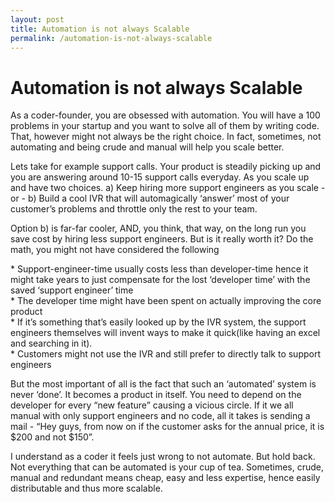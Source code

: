 ```yaml
---
layout: post
title: Automation is not always Scalable
permalink: /automation-is-not-always-scalable
---
```


Automation is not always Scalable
=================================

As a coder-founder, you are obsessed with automation. You will have a
100 problems in your startup and you want to solve all of them by
writing code. That, however might not always be the right choice. In
fact, sometimes, not automating and being crude and manual will help you
scale better.

Lets take for example support calls. Your product is steadily picking up
and you are answering around 10-15 support calls everyday. As you scale
up and have two choices. a) Keep hiring more support engineers as you
scale - or - b) Build a cool IVR that will automagically ‘answer’ most
of your customer’s problems and throttle only the rest to your team.

Option b) is far-far cooler, AND, you think, that way, on the long run
you save cost by hiring less support engineers. But is it really worth
it? Do the math, you might not have considered the following

\* Support-engineer-time usually costs less than developer-time hence it
might take years to just compensate for the lost ‘developer time’ with
the saved ‘support engineer’ time  
\* The developer time might have been spent on actually improving the
core product  
\* If it’s something that’s easily looked up by the IVR system, the
support engineers themselves will invent ways to make it quick(like
having an excel and searching in it).  
\* Customers might not use the IVR and still prefer to directly talk to
support engineers

But the most important of all is the fact that such an ‘automated’
system is never ‘done’. It becomes a product in itself. You need to
depend on the developer for every “new feature” causing a vicious
circle. If it we all manual with only support engineers and no code, all
it takes is sending a mail - “Hey guys, from now on if the customer asks
for the annual price, it is $200 and not $150”.

I understand as a coder it feels just wrong to not automate. But hold
back. Not everything that can be automated is your cup of tea.
Sometimes, crude, manual and redundant means cheap, easy and less
expertise, hence easily distributable and thus more scalable.
